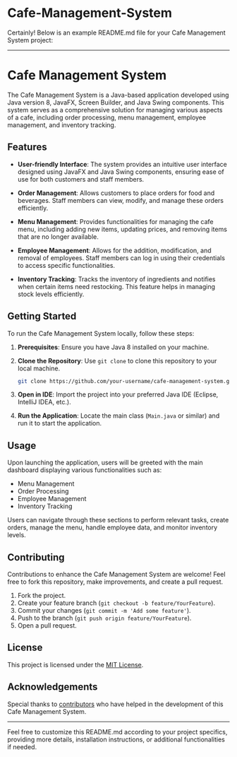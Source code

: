 # Cafe-Management-System
Certainly! Below is an example README.md file for your Cafe Management System project:

---

# Cafe Management System

The Cafe Management System is a Java-based application developed using Java version 8, JavaFX, Screen Builder, and Java Swing components. This system serves as a comprehensive solution for managing various aspects of a cafe, including order processing, menu management, employee management, and inventory tracking.

## Features

- **User-friendly Interface**: The system provides an intuitive user interface designed using JavaFX and Java Swing components, ensuring ease of use for both customers and staff members.

- **Order Management**: Allows customers to place orders for food and beverages. Staff members can view, modify, and manage these orders efficiently.

- **Menu Management**: Provides functionalities for managing the cafe menu, including adding new items, updating prices, and removing items that are no longer available.

- **Employee Management**: Allows for the addition, modification, and removal of employees. Staff members can log in using their credentials to access specific functionalities.

- **Inventory Tracking**: Tracks the inventory of ingredients and notifies when certain items need restocking. This feature helps in managing stock levels efficiently.

## Getting Started

To run the Cafe Management System locally, follow these steps:

1. **Prerequisites**: Ensure you have Java 8 installed on your machine.

2. **Clone the Repository**: Use `git clone` to clone this repository to your local machine.

    ```bash
    git clone https://github.com/your-username/cafe-management-system.git
    ```

3. **Open in IDE**: Import the project into your preferred Java IDE (Eclipse, IntelliJ IDEA, etc.).

4. **Run the Application**: Locate the main class (`Main.java` or similar) and run it to start the application.

## Usage

Upon launching the application, users will be greeted with the main dashboard displaying various functionalities such as:

- Menu Management
- Order Processing
- Employee Management
- Inventory Tracking

Users can navigate through these sections to perform relevant tasks, create orders, manage the menu, handle employee data, and monitor inventory levels.

## Contributing

Contributions to enhance the Cafe Management System are welcome! Feel free to fork this repository, make improvements, and create a pull request.

1. Fork the project.
2. Create your feature branch (`git checkout -b feature/YourFeature`).
3. Commit your changes (`git commit -m 'Add some feature'`).
4. Push to the branch (`git push origin feature/YourFeature`).
5. Open a pull request.

## License

This project is licensed under the [MIT License](LICENSE).

## Acknowledgements

Special thanks to [contributors](CONTRIBUTORS.md) who have helped in the development of this Cafe Management System.

---

Feel free to customize this README.md according to your project specifics, providing more details, installation instructions, or additional functionalities if needed.
